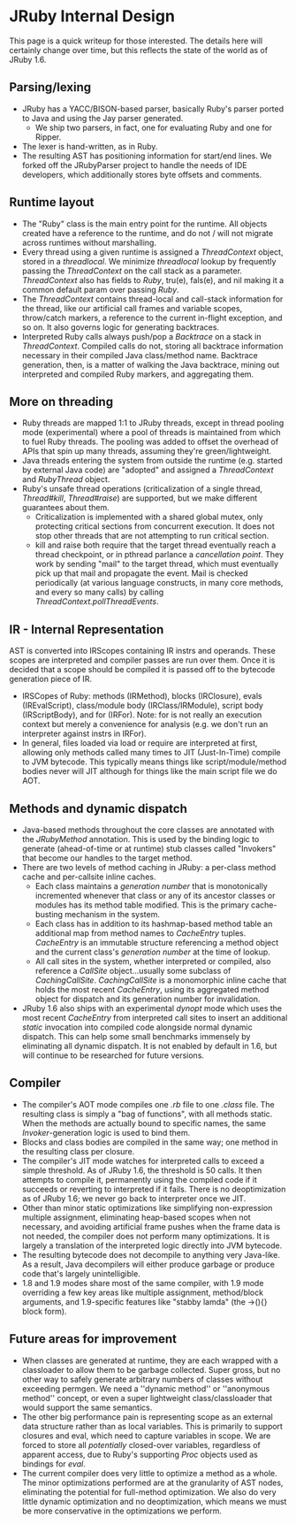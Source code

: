 JRuby Internal Design
=====================

This page is a quick writeup for those interested. The details here will certainly change over time, but this reflects the state of the world as of JRuby 1.6.

Parsing/lexing
--------------

* JRuby has a YACC/BISON-based parser, basically Ruby's parser ported to Java and using the Jay parser generated.
  * We ship two parsers, in fact, one for evaluating Ruby and one for Ripper.
* The lexer is hand-written, as in Ruby.
* The resulting AST has positioning information for start/end lines. We forked off the JRubyParser project to handle the needs of IDE developers, which additionally stores byte offsets and comments.

Runtime layout
--------------

* The "Ruby" class is the main entry point for the runtime. All objects created have a reference to the runtime, and do not / will not migrate across runtimes without marshalling.
* Every thread using a given runtime is assigned a *ThreadContext* object, stored in a *threadlocal*. We minimize *threadlocal* lookup by frequently passing the *ThreadContext* on the call stack as a parameter.  *ThreadContext* also has fields to *Ruby*, tru(e), fals(e), and nil making it a common default param over passing *Ruby*.
* The *ThreadContext* contains thread-local and call-stack information for the thread, like our artificial call frames and variable scopes, throw/catch markers, a reference to the current in-flight exception, and so on. It also governs logic for generating backtraces.
* Interpreted Ruby calls always push/pop a *Backtrace* on a stack in *ThreadContext*. Compiled calls do not, storing all backtrace information necessary in their compiled Java class/method name. Backtrace generation, then, is a matter of walking the Java backtrace, mining out interpreted and compiled Ruby markers, and aggregating them.

More on threading
-----------------

* Ruby threads are mapped 1:1 to JRuby threads, except in thread pooling mode (experimental) where a pool of threads is maintained from which to fuel Ruby threads. The pooling was added to offset the overhead of APIs that spin up many threads, assuming they're green/lightweight.
* Java threads entering the system from outside the runtime (e.g. started by external Java code) are "adopted" and assigned a *ThreadContext* and *RubyThread* object.
* Ruby's unsafe thread operations (criticalization of a single thread, *Thread#kill*, *Thread#raise*) are supported, but we make different guarantees about them.
  * Criticalization is implemented with a shared global mutex, only protecting critical sections from concurrent execution. It does not stop other threads that are not attempting to run critical section.
  * kill and raise both require that the target thread eventually reach a thread checkpoint, or in pthread parlance a *cancellation point*. They work by sending "mail" to the target thread, which must eventually pick up that mail and propagate the event. Mail is checked periodically (at various language constructs, in many core methods, and every so many calls) by calling *ThreadContext.pollThreadEvents*.

IR - Internal Representation
----------------------------

AST is converted into IRScopes containing IR instrs and operands.  These scopes are interpreted and compiler passes are run over them.  Once it is decided that a scope should be compiled it is passed off to the bytecode generation piece of IR.

* IRSCopes of Ruby: methods (IRMethod), blocks (IRClosure), evals (IREvalScript), class/module body (IRClass/IRModule), script body (IRScriptBody), and for (IRFor).  Note: for is not really an execution context but merely a convenience for analysis (e.g. we don't run an interpreter against instrs in IRFor).
* In general, files loaded via load or require are interpreted at first, allowing only methods called many times to JIT (Just-In-Time) compile to JVM bytecode.  This typically means things like script/module/method bodies never will JIT although for things like the main script file we do AOT.

Methods and dynamic dispatch
----------------------------

* Java-based methods throughout the core classes are annotated with the *JRubyMethod* annotation. This is used by the binding logic to generate (ahead-of-time or at runtime) stub classes called "Invokers" that become our handles to the target method.
* There are two levels of method caching in JRuby: a per-class method cache and per-callsite inline caches.
  * Each class maintains a *generation number* that is monotonically incremented whenever that class or any of its ancestor classes or modules has its method table modified. This is the primary cache-busting mechanism in the system.
  * Each class has in addition to its hashmap-based method table an additional map from method names to *CacheEntry* tuples. *CacheEntry* is an immutable structure referencing a method object and the current class's *generation number* at the time of lookup.
  * All call sites in the system, whether interpreted or compiled, also reference a *CallSite* object...usually some subclass of *CachingCallSite*. *CachingCallSite* is a monomorphic inline cache that holds the most recent *CacheEntry*, using its aggregated method object for dispatch and its generation number for invalidation.
* JRuby 1.6 also ships with an experimental *dynopt* mode which uses the most recent *CacheEntry* from interpreted call sites to insert an additional *static* invocation into compiled code alongside normal dynamic dispatch. This can help some small benchmarks immensely by eliminating all dynamic dispatch. It is not enabled by default in 1.6, but will continue to be researched for future versions.

Compiler
--------

* The compiler's AOT mode compiles one *.rb* file to one *.class* file. The resulting class is simply a "bag of functions", with all methods static. When the methods are actually bound to specific names, the same *Invoker*-generation logic is used to bind them.
* Blocks and class bodies are compiled in the same way; one method in the resulting class per closure.
* The compiler's JIT mode watches for interpreted calls to exceed a simple threshold. As of JRuby 1.6, the threshold is 50 calls. It then attempts to compile it, permanently using the compiled code if it succeeds or reverting to interpreted if it fails. There is no deoptimization as of JRuby 1.6; we never go back to interpreter once we JIT.
* Other than minor static optimizations like simplifying non-expression multiple assignment, eliminating heap-based scopes when not necessary, and avoiding artificial frame pushes when the frame data is not needed, the compiler does not perform many optimizations. It is largely a translation of the interpreted logic directly into JVM bytecode.
* The resulting bytecode does not decompile to anything very Java-like. As a result, Java decompilers will either produce garbage or produce code that's largely unintelligible.
* 1.8 and 1.9 modes share most of the same compiler, with 1.9 mode overriding a few key areas like multiple assignment, method/block arguments, and 1.9-specific features like "stabby lamda" (the ->(){} block form).

Future areas for improvement
----------------------------

* When classes are generated at runtime, they are each wrapped with a classloader to allow them to be garbage collected. Super gross, but no other way to safely generate arbitrary numbers of classes without exceeding permgen. We need a ''dynamic method'' or ''anonymous method'' concept, or even a super lightweight class/classloader that would support the same semantics.
* The other big performance pain is representing scope as an external data structure rather than as local variables. This is primarily to support closures and eval, which need to capture variables in scope. We are forced to store all *potentially* closed-over variables, regardless of apparent access, due to Ruby's supporting *Proc* objects used as bindings for *eval*.
* The current compiler does very little to optimize a method as a whole. The minor optimizations performed are at the granularity of AST nodes, eliminating the potential for full-method optimization. We also do very little dynamic optimization and no deoptimization, which means we must be more conservative in the optimizations we perform.